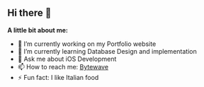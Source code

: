## Hi there 👋

**A little bit about me:**

- 🔭 I’m currently working on my Portfolio website
- 🌱 I’m currently learning Database Design and implementation
- 💬 Ask me about iOS Development
- 📫 How to reach me: [Bytewave](https://bytewave.nl)
- ⚡ Fun fact: I like Italian food

